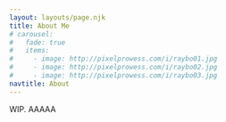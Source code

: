 ```yaml
---
layout: layouts/page.njk
title: About Me
# carousel:
#   fade: true
#   items:
#     - image: http://pixelprowess.com/i/raybo01.jpg
#     - image: http://pixelprowess.com/i/raybo02.jpg
#     - image: http://pixelprowess.com/i/raybo03.jpg
navtitle: About
---
```


WIP. AAAAA
